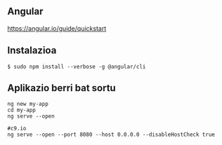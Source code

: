 ## Angular

https://angular.io/guide/quickstart

## Instalazioa

```
$ sudo npm install --verbose -g @angular/cli
```

## Aplikazio berri bat sortu
```
ng new my-app
cd my-app
ng serve --open

#c9.io
ng serve --open --port 8080 --host 0.0.0.0 --disableHostCheck true
```